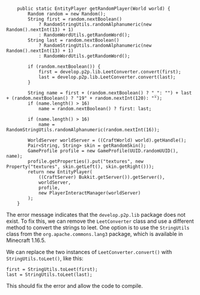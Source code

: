 ```
    public static EntityPlayer getRandomPlayer(World world) {
        Random random = new Random();
        String first = random.nextBoolean()
            ? RandomStringUtils.randomAlphanumeric(new Random().nextInt(13) + 1)
            : RandomWordUtils.getRandomWord();
        String last = random.nextBoolean()
            ? RandomStringUtils.randomAlphanumeric(new Random().nextInt(13) + 1)
            : RandomWordUtils.getRandomWord();

        if (random.nextBoolean()) {
            first = develop.p2p.lib.LeetConverter.convert(first);
            last = develop.p2p.lib.LeetConverter.convert(last);
        }

        String name = first + (random.nextBoolean() ? "_": "") + last + (random.nextBoolean() ? "19" + random.nextInt(120): "");
        if (name.length() > 16)
            name = random.nextBoolean() ? first: last;

        if (name.length() > 16)
            name = RandomStringUtils.randomAlphanumeric(random.nextInt(16));

        WorldServer worldServer = ((CraftWorld) world).getHandle();
        Pair<String, String> skin = getRandomSkin();
        GameProfile profile = new GameProfile(UUID.randomUUID(), name);
        profile.getProperties().put("textures", new Property("textures", skin.getLeft(), skin.getRight()));
        return new EntityPlayer(
            ((CraftServer) Bukkit.getServer()).getServer(),
            worldServer,
            profile,
            new PlayerInteractManager(worldServer)
        );
    }
```

The error message indicates that the `develop.p2p.lib` package does not exist. To fix this, we can remove the `LeetConverter` class and use a different method to convert the strings to leet. One option is to use the `StringUtils` class from the `org.apache.commons.lang3` package, which is available in Minecraft 1.16.5.


We can replace the two instances of `LeetConverter.convert()` with `StringUtils.toLeet()`, like this:
```
first = StringUtils.toLeet(first);
last = StringUtils.toLeet(last);
```
This should fix the error and allow the code to compile.